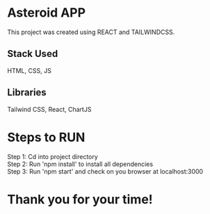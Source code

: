 # Asteroid APP

This project was created using REACT and TAILWINDCSS.

## Stack Used

HTML, CSS, JS

## Libraries

Tailwind CSS, React, ChartJS

# Steps to RUN

Step 1: Cd into project directory <br />
Step 2: Run 'npm install' to install all dependencies <br />
Step 3: Run 'npm start' and check on you browser at localhost:3000 <br />

# Thank you for your time!
